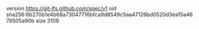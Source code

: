 version https://git-lfs.github.com/spec/v1
oid sha256:6b270b1e4b68a73047716bfca9d8549c5aa47126bd0520d3ea15a4678505a90b
size 3109
